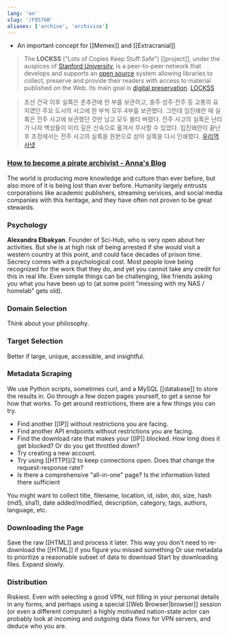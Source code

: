 ```yaml
---
lang: 'en'
slug: '/F0576B'
aliases: ['archive', 'archivism']
---
```


- An important concept for [[Memex]] and [[Extracranial]]

> The **LOCKSS** ("Lots of Copies Keep Stuff Safe") [[project]], under the auspices of [Stanford University](https://en.wikipedia.org/wiki/Stanford_University 'Stanford University'), is a peer-to-peer network that develops and supports an [open source](https://en.wikipedia.org/wiki/Open-source_software 'Open-source software') system allowing libraries to collect, preserve and provide their readers with access to material published on the Web. Its main goal is [digital preservation](https://en.wikipedia.org/wiki/Digital_preservation 'Digital preservation'). [LOCKSS](https://en.wikipedia.org/wiki/LOCKSS)

> 조선 건국 이후 실록은 춘추관에 한 부를 보관하고, 충주·성주·전주 등 교통의 요지였던 주요 도시의 사고에 한 부씩 모두 4부를 보관했다. 그런데 임진왜란 때 실록은 전주 사고에 보관했던 것만 남고 모두 불타 버렸다. 전주 사고의 실록은 난리가 나자 백성들이 미리 깊은 산속으로 옮겨서 무사할 수 있었다. 임진왜란이 끝난 후 조정에서는 전주 사고의 실록을 원본으로 삼아 실록을 다시 인쇄했다. [우리역사넷](http://contents.history.go.kr/mobile/eh/view.do?levelId=eh_r0250_0010&code=)

### [How to become a pirate archivist - Anna's Blog](http://annas-blog.org/blog-how-to-become-a-pirate-archivist.html)

The world is producing more knowledge and culture than ever before, but also more of it is being lost than ever before. Humanity largely entrusts corporations like academic publishers, streaming services, and social media companies with this heritage, and they have often not proven to be great stewards.

### Psychology

**Alexandra Elbakyan**. Founder of Sci-Hub, who is very open about her activities. But she is at high risk of being arrested if she would visit a western country at this point, and could face decades of prison time.
Secrecy comes with a psychological cost. Most people love being recognized for the work that they do, and yet you cannot take any credit for this in real life.
Even simple things can be challenging, like friends asking you what you have been up to (at some point "messing with my NAS / homelab" gets old).

### Domain Selection

Think about your philosophy.

### Target Selection

Better if large, unique, accessible, and insightful.

### Metadata Scraping

We use Python scripts, sometimes curl, and a MySQL [[database]] to store the results in.
Go through a few dozen pages yourself, to get a sense for how that works.
To get around restrictions, there are a few things you can try.

- Find another [[IP]] without restrictions you are facing.
- Find another API endpoints without restrictions you are facing.
- Find the download rate that makes your [[IP]] blocked. How long does it get blocked? Or do you get throttled down?
- Try creating a new account.
- Try using [[HTTP]]/2 to keep connections open. Does that change the request-response rate?
- Is there a comprehensive "all-in-one" page? Is the information listed there sufficient

You might want to collect title, filename, location, id, isbn, doi, size, hash (md5, sha1), date added/modified, description, category, tags, authors, language, etc.

### Downloading the Page

Save the raw [[HTML]] and process it later.
This way you don't need to re-download the [[HTML]] if you figure you missed something
Or use metadata to prioritize a reasonable subset of data to download
Start by downloading files.
Expand slowly.

### Distribution

Riskiest.
Even with selecting a good VPN, not filling in your personal details in any forms, and perhaps using a special [[Web Browser|browser]] session (or even a different computer)
a highly motivated nation-state actor can probably look at incoming and outgoing data flows for VPN servers, and deduce who you are.
